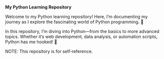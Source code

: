 **My Python Learning Repository**

Welcome to my Python learning repository! Here, I’m documenting my journey as I explore the fascinating world of Python programming. 🐍

In this repository, I’m diving into Python—from the basics to more advanced topics. Whether it’s web development, data analysis, or automation scripts, Python has me hooked! 🚀

NOTE: This repository is for self-reference.
